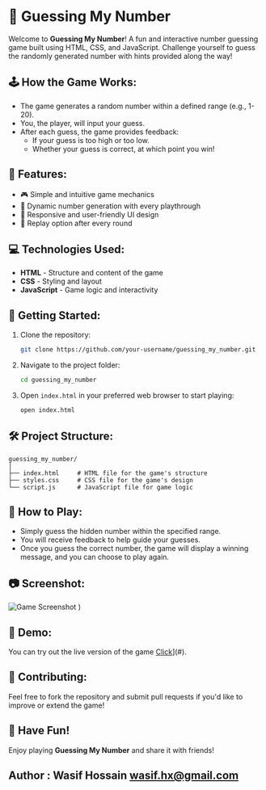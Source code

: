 
# 🎲 Guessing My Number

Welcome to **Guessing My Number**! A fun and interactive number guessing game built using HTML, CSS, and JavaScript. Challenge yourself to guess the randomly generated number with hints provided along the way!

## 🕹️ How the Game Works:
- The game generates a random number within a defined range (e.g., 1-20).
- You, the player, will input your guess.
- After each guess, the game provides feedback:
  - If your guess is too high or too low.
  - Whether your guess is correct, at which point you win!
  
## 🌟 Features:
- 🎮 Simple and intuitive game mechanics
- 🔢 Dynamic number generation with every playthrough
- 🎨 Responsive and user-friendly UI design
- 🔁 Replay option after every round

## 💻 Technologies Used:
- **HTML** - Structure and content of the game
- **CSS** - Styling and layout
- **JavaScript** - Game logic and interactivity

## 🚀 Getting Started:

1. Clone the repository:
   ```bash
   git clone https://github.com/your-username/guessing_my_number.git
   ```

2. Navigate to the project folder:
   ```bash
   cd guessing_my_number
   ```

3. Open `index.html` in your preferred web browser to start playing:
   ```bash
   open index.html
   ```

## 🛠️ Project Structure:
```
guessing_my_number/
│
├── index.html     # HTML file for the game's structure
├── styles.css     # CSS file for the game's design
└── script.js      # JavaScript file for game logic
```

## 🧠 How to Play:
- Simply guess the hidden number within the specified range.
- You will receive feedback to help guide your guesses.
- Once you guess the correct number, the game will display a winning message, and you can choose to play again.

## 📷 Screenshot:

![Game Screenshot](https://github.com/user-attachments/assets/5a6b4ce1-ca57-4c40-8493-ea1c4ff58463)
) <!-- Replace this with an actual screenshot -->

## 👾 Demo:
You can try out the live version of the game [Click](https://wasif-h.github.io/Guessing-Number-BasicWebProject/)](#).

## 🤝 Contributing:
Feel free to fork the repository and submit pull requests if you'd like to improve or extend the game!

## 🎉 Have Fun!
Enjoy playing **Guessing My Number** and share it with friends!

Author : Wasif Hossain <wasif.hx@gmail.com>
---

```


